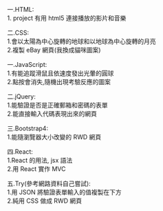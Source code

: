 一.HTML:               
              1. project 有用 html5 連接播放的影片和音樂        
                  
二.CSS:                    
              1.會以太陽為中心旋轉的地球和以地球為中心旋轉的月亮        
              2.複製 eBay 網頁(我換成貓咪圖案)         
                        
一.JavaScript:             
              1.有能追蹤滑鼠且依速度發出光暈的圓球         
              2.點按會消失,隨機出現考驗反應的圖案         
                          
二.jQuery:               
              1.能驗證是否是正確郵箱和密碼的表單      
              2.能直接輸入代碼表現出來的網頁      
                          
三.Bootstrap4:       
              1.能隨瀏覽器大小改變的 RWD 網頁     
                  
四.React:          
              1.React 的用法, jsx 語法               
              2.用 React 實作 MVC            
                
五.Try(參考網路資料自己嘗試):        
              1.用 JSON 將驗證表單輸入的值複製在下方           
              2.純用 CSS 做成 RWD 網頁              
